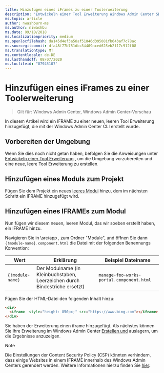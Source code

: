 ```yaml
---
title: Hinzufügen eines iFrames zu einer Toolerweiterung
description: 'Entwickeln einer Tool Erweiterung Windows Admin Center SDK (Project Honolulu): Hinzufügen eines IFRAMEs zu einer Tool Erweiterung'
ms.topic: article
author: nwashburn-ms
ms.author: niwashbu
ms.date: 09/18/2018
ms.localizationpriority: medium
ms.openlocfilehash: da145d4ef3a58af51846d395081fb643af7c78ac
ms.sourcegitcommit: dfa48f77b751dbc34409aced628eb2f17c912f08
ms.translationtype: MT
ms.contentlocale: de-DE
ms.lasthandoff: 08/07/2020
ms.locfileid: "87945107"
---
```

# <a name="add-an-iframe-to-a-tool-extension"></a>Hinzufügen eines iFrames zu einer Toolerweiterung

>Gilt für: Windows Admin Center, Windows Admin Center-Vorschau

In diesem Artikel wird ein IFRAME zu einer neuen, leeren Tool Erweiterung hinzugefügt, die mit der Windows Admin Center CLI erstellt wurde.

## <a name="prepare-your-environment"></a>Vorbereiten der Umgebung ##

Wenn Sie dies noch nicht getan haben, befolgen Sie die Anweisungen unter [Entwickeln einer Tool Erweiterung](../develop-tool.md) , um die Umgebung vorzubereiten und eine neue, leere Tool Erweiterung zu erstellen.

## <a name="add-a-module-to-your-project"></a>Hinzufügen eines Moduls zum Projekt ##

Fügen Sie dem Projekt ein neues [leeres Modul](add-module.md) hinzu, dem im nächsten Schritt ein IFRAME hinzugefügt wird.

## <a name="add-an-iframe-to-your-module"></a>Hinzufügen eines IFRAMEs zum Modul ##

Nun fügen wir diesem neuen, leeren Modul, das wir soeben erstellt haben, ein IFRAME hinzu.

Navigieren Sie in \src\app \, zum Ordner "Module", und öffnen Sie dann ```{!module-name}.component.html``` die Datei mit der folgenden Benennungs Konvention:

| Wert | Erklärung | Beispiel Dateiname |
| ----- | ----------- | ------- |
| ```{!module-name}``` | Der Modulname (in Kleinbuchstaben, Leerzeichen durch Bindestriche ersetzt) | ```manage-foo-works-portal.component.html``` |

Fügen Sie der HTML-Datei den folgenden Inhalt hinzu:

``` html
<div>
  <iframe  style="height: 850px;" src="https://www.bing.com"></iframe>
</div>
```

Sie haben der Erweiterung einen iframe hinzugefügt.  Als nächstes können Sie Ihre Erweiterung im Windows Admin Center [Erstellen und](../develop-tool.md#build-and-side-load-your-extension) auslagern, um die Ergebnisse anzuzeigen.

> [!Note]
> Die Einstellungen der Content Security Policy (CSP) könnten verhindern, dass einige Websites in einem IFRAME innerhalb des Windows Admin Centers gerendert werden. Weitere Informationen hierzu finden Sie [hier](https://content-security-policy.com/).
